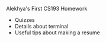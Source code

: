 Alekhya's First CS193 Homework

- Quizzes
- Details about terminal 
- Useful tips about making a resume




